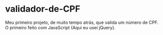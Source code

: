 # validador-de-CPF
Meu primeiro projeto, de muito tempo atrás, que valida um número de CPF. O primeiro feito com JavaScript (Aqui eu usei jQuery).
